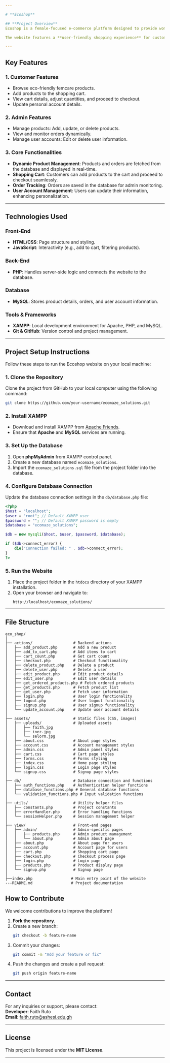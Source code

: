 ```yaml
---

# **Ecoshop**  

## **Project Overview**  
Ecoshop is a female-focused e-commerce platform designed to provide women and girls with **affordable, eco-friendly menstrual care products**. This platform bridges the gap in accessibility, offering sustainable solutions like biodegradable pads, tampons, and reusable liners.  

The website features a **user-friendly shopping experience** for customers and an **admin panel** for managing products, orders, and users efficiently.  

---
```


## **Key Features**  

### **1. Customer Features**  
- Browse eco-friendly femcare products.  
- Add products to the shopping cart.  
- View cart details, adjust quantities, and proceed to checkout.  
- Update personal account details.  

### **2. Admin Features**  
- Manage products: Add, update, or delete products.  
- View and monitor orders dynamically.  
- Manage user accounts: Edit or delete user information.  

### **3. Core Functionalities**  
- **Dynamic Product Management**: Products and orders are fetched from the database and displayed in real-time.  
- **Shopping Cart**: Customers can add products to the cart and proceed to checkout seamlessly.  
- **Order Tracking**: Orders are saved in the database for admin monitoring.  
- **User Account Management**: Users can update their information, enhancing personalization.  

---

## **Technologies Used**  

### **Front-End**  
- **HTML/CSS**: Page structure and styling.  
- **JavaScript**: Interactivity (e.g., add to cart, filtering products).  

### **Back-End**  
- **PHP**: Handles server-side logic and connects the website to the database.  

### **Database**  
- **MySQL**: Stores product details, orders, and user account information.  

### **Tools & Frameworks**  
- **XAMPP**: Local development environment for Apache, PHP, and MySQL.  
- **Git & GitHub**: Version control and project management.  

---

## **Project Setup Instructions**  

Follow these steps to run the Ecoshop website on your local machine:

### **1. Clone the Repository**  
Clone the project from GitHub to your local computer using the following command:  
```bash
git clone https://github.com/your-username/ecomaze_solutions.git
```

### **2. Install XAMPP**  
- Download and install XAMPP from [Apache Friends](https://www.apachefriends.org/).  
- Ensure that **Apache** and **MySQL** services are running.  

### **3. Set Up the Database**  
1. Open **phpMyAdmin** from XAMPP control panel.  
2. Create a new database named `ecomaze_solutions`.  
3. Import the `ecomaze_solutions.sql` file from the project folder into the database.  

### **4. Configure Database Connection**  
Update the database connection settings in the `db/database.php` file:  
```php
<?php
$host = "localhost";
$user = "root"; // Default XAMPP user
$password = ""; // Default XAMPP password is empty
$database = "ecomaze_solutions";

$db = new mysqli($host, $user, $password, $database);

if ($db->connect_error) {
    die("Connection failed: " . $db->connect_error);
}
?>
```

### **5. Run the Website**  
1. Place the project folder in the `htdocs` directory of your XAMPP installation.  
2. Open your browser and navigate to:  
   ```
   http://localhost/ecomaze_solutions/
   ```

---

## **File Structure**  

```
eco_shop/
│
├── actions/                  # Backend actions
│   ├── add_product.php       # Add a new product
│   ├── add_to_cart.php       # Add items to cart
│   ├── cart_count.php        # Get cart count
│   ├── checkout.php          # Checkout functionality
│   ├── delete_product.php    # Delete a product
│   ├── delete_user.php       # Delete a user
│   ├── edit_product.php      # Edit product details
│   ├── edit_user.php         # Edit user details
│   ├── get_ordered_products.php # Fetch ordered products
│   ├── get_products.php      # Fetch product list
│   ├── get_user.php          # Fetch user information
│   ├── login.php             # User login functionality
│   ├── logout.php            # User logout functionality
│   ├── signup.php            # User signup functionality
│   └── update_account.php    # Update user account details
│
├── assets/                   # Static files (CSS, images)
│   ├── uploads/              # Uploaded assets
│   │   ├── faith.jpg
│   │   ├── inez.jpg
│   │   └── selorm.jpg
│   ├── about.css             # About page styles
│   ├── account.css           # Account management styles
│   ├── admin.css             # Admin panel styles
│   ├── cart.css              # Cart page styles
│   ├── forms.css             # Forms styling
│   ├── index.css             # Home page styling
│   ├── login.css             # Login page styles
│   └── signup.css            # Signup page styles
│
├── db/                       # Database connection and functions
│   ├── auth_functions.php    # Authentication helper functions
│   ├── database_functions.php # General database functions
│   └── validation_functions.php # Input validation functions
│
├── utils/                    # Utility helper files
│   ├── constants.php         # Project constants
│   ├── errorHandler.php      # Error handling functions
│   └── sessionHelper.php     # Session management helper
│
├── view/                     # Front-end pages
│   ├── admin/                # Admin-specific pages
│   │   ├── products.php      # Admin product management
│   │   └── about.php         # Admin about page
│   ├── about.php             # About page for users
│   ├── account.php           # Account page for users
│   ├── cart.php              # Shopping cart page
│   ├── checkout.php          # Checkout process page
│   ├── login.php             # Login page
│   ├── products.php          # Product display page
│   └── signup.php            # Signup page
│
├──index.php                 # Main entry point of the website
---README.md                 # Project documentation

```

## **How to Contribute**  

We welcome contributions to improve the platform!  

1. **Fork the repository**.  
2. Create a new branch:  
   ```bash
   git checkout -b feature-name
   ```  
3. Commit your changes:  
   ```bash
   git commit -m "Add your feature or fix"
   ```  
4. Push the changes and create a pull request:  
   ```bash
   git push origin feature-name
   ```

---

## **Contact**  
For any inquiries or support, please contact:  
**Developer**: Faith Ruto  
**Email**: [faith.ruto@ashesi.edu.gh](mailto:faith.ruto@ashesi.edu.gh)  

---

## **License**  
This project is licensed under the **MIT License**.  

---
